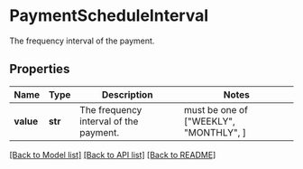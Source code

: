 # PaymentScheduleInterval

The frequency interval of the payment.

## Properties
Name | Type | Description | Notes
------------ | ------------- | ------------- | -------------
**value** | **str** | The frequency interval of the payment. |  must be one of ["WEEKLY", "MONTHLY", ]

[[Back to Model list]](../README.md#documentation-for-models) [[Back to API list]](../README.md#documentation-for-api-endpoints) [[Back to README]](../README.md)


